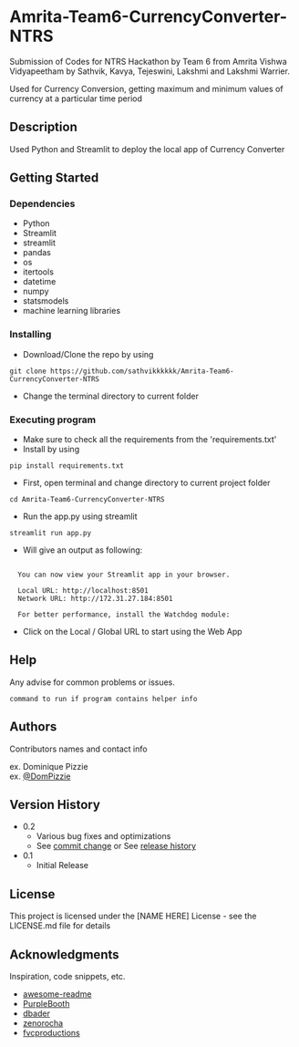 # Amrita-Team6-CurrencyConverter-NTRS
Submission of Codes for NTRS Hackathon by Team 6 from Amrita Vishwa Vidyapeetham by Sathvik, Kavya, Tejeswini, Lakshmi and Lakshmi Warrier.

Used for Currency Conversion, getting maximum and minimum values of currency at a particular time period


## Description

Used Python and Streamlit to deploy the local app of Currency Converter

## Getting Started

### Dependencies

* Python
* Streamlit
* streamlit 
* pandas 
* os 
* itertools 
* datetime 
* numpy 
* statsmodels
* machine learning libraries

### Installing

* Download/Clone the repo by using 
```
git clone https://github.com/sathvikkkkkk/Amrita-Team6-CurrencyConverter-NTRS
```
* Change the terminal directory to current folder

### Executing program

* Make sure to check all the requirements from the 'requirements.txt'
* Install by using
```
pip install requirements.txt 
```
* First, open terminal and change directory to current project folder
```
cd Amrita-Team6-CurrencyConverter-NTRS
```
* Run the app.py using streamlit
```
streamlit run app.py
```
* Will give an output as following:
```

  You can now view your Streamlit app in your browser.

  Local URL: http://localhost:8501
  Network URL: http://172.31.27.184:8501

  For better performance, install the Watchdog module:

```
* Click on the Local / Global URL to start using the Web App

## Help

Any advise for common problems or issues.
```
command to run if program contains helper info
```

## Authors

Contributors names and contact info

ex. Dominique Pizzie  
ex. [@DomPizzie](https://twitter.com/dompizzie)

## Version History

* 0.2
    * Various bug fixes and optimizations
    * See [commit change]() or See [release history]()
* 0.1
    * Initial Release

## License

This project is licensed under the [NAME HERE] License - see the LICENSE.md file for details

## Acknowledgments

Inspiration, code snippets, etc.
* [awesome-readme](https://github.com/matiassingers/awesome-readme)
* [PurpleBooth](https://gist.github.com/PurpleBooth/109311bb0361f32d87a2)
* [dbader](https://github.com/dbader/readme-template)
* [zenorocha](https://gist.github.com/zenorocha/4526327)
* [fvcproductions](https://gist.github.com/fvcproductions/1bfc2d4aecb01a834b46)
